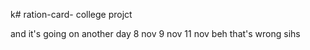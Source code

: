 k# ration-card-
college projct

and it's going on 
another day 8 nov
9 nov
11 nov beh
that's wrong 
sihs